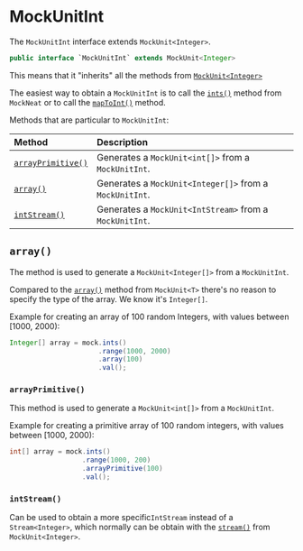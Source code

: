 # MockUnitInt

The `MockUnitInt` interface extends `MockUnit<Integer>`. 

```java
public interface `MockUnitInt` extends MockUnit<Integer>
```

This means that it "inherits" all the methods from [`MockUnit<Integer>`](MockUnit)

The easiest way to obtain a `MockUnitInt` is to call the [`ints()`](MockNeat#ints) method from `MockNeat` or to call the [`mapToInt()`](MockUnit#maptoint) method.

Methods that are particular to `MockUnitInt`:

| Method | Description |
|:-------|:------------|
| [`arrayPrimitive()`](#arrayprimitive) | Generates a `MockUnit<int[]>` from a `MockUnitInt`. |
| [`array()`](#array) | Generates a `MockUnit<Integer[]>` from a `MockUnitInt`. |
| [`intStream()`](#intstream) | Generates a `MockUnit<IntStream>` from a `MockUnitInt`. |

## `array()`

The method is used to generate a `MockUnit<Integer[]>` from a `MockUnitInt`.

Compared to the [`array()`](MockUnit#array) method from `MockUnit<T>` there's no reason to specify the type of the array. We know it's `Integer[]`.

Example for creating an array of 100 random Integers, with values between [1000, 2000): 

```java
Integer[] array = mock.ints()
                      .range(1000, 2000)
                      .array(100)
                      .val();
````

### `arrayPrimitive()`

This method is used to generate a `MockUnit<int[]>` from a `MockUnitInt`.

Example for creating a primitive array of 100 random integers, with values between [1000, 2000):

```java
int[] array = mock.ints()
                  .range(1000, 200)
                  .arrayPrimitive(100)
                  .val();
```

### `intStream()` 

Can be used to obtain a more specific`IntStream` instead of a `Stream<Integer>`, which normally can be obtain with the [`stream()`](MockUnit#stream) from `MockUnit<Integer>`.
